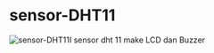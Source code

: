 # sensor-DHT11
![sensor-DHT11I](https://socialify.git.ci/fardardnsyh/sensor-DHT11/image?language=1&owner=1&name=1&stargazers=1&theme=Light)
sensor dht 11 make LCD dan Buzzer 
